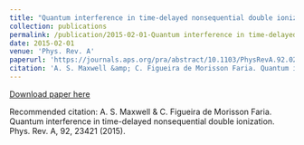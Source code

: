 ```yaml
---
title: "Quantum interference in time-delayed nonsequential double ionization"
collection: publications
permalink: /publication/2015-02-01-Quantum interference in time-delayed nonsequential double ionization
date: 2015-02-01
venue: 'Phys. Rev. A'
paperurl: 'https://journals.aps.org/pra/abstract/10.1103/PhysRevA.92.023421'
citation: 'A. S. Maxwell &amp; C. Figueira de Morisson Faria. Quantum interference in time-delayed nonsequential double ionization. Phys. Rev. A, 92, 23421 (2015).'
---
```

[Download paper here](https://journals.aps.org/pra/abstract/10.1103/PhysRevA.92.023421)

Recommended citation: A. S. Maxwell & C. Figueira de Morisson Faria. Quantum interference in time-delayed nonsequential double ionization. Phys. Rev. A, 92, 23421 (2015).
